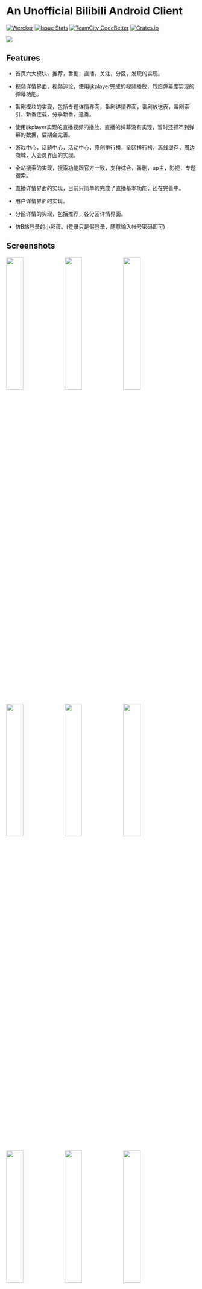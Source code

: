 # An Unofficial Bilibili Android Client

[![Wercker](https://img.shields.io/badge/Android%20Client-bilibili-brightgreen.svg)](https://github.com/HotBitmapGG/bilibili) [![Issue Stats](https://img.shields.io/issuestats/i/github/strongloop/express.svg?maxAge=2592000)]()  [![TeamCity CodeBetter](https://img.shields.io/teamcity/codebetter/bt428.svg?maxAge=2592000)]() [![Crates.io](https://img.shields.io/crates/l/rustc-serialize.svg?maxAge=2592000)]()

![](https://github.com/HotBitmapGG/OhMyBiliBili/blob/OhMyBiliBili/art/bg2.png?raw=true)

## Features

* 首页六大模块，推荐，番剧，直播，关注，分区，发现的实现。

* 视频详情界面，视频评论，使用ijkplayer完成的视频播放，烈焰弹幕库实现的弹幕功能。

* 番剧模块的实现，包括专题详情界面，番剧详情界面，番剧放送表，番剧索引，新番连载，分季新番，追番。

* 使用ijkplayer实现的直播视频的播放，直播的弹幕没有实现，暂时还抓不到弹幕的数据，后期会完善。

* 游戏中心，话题中心，活动中心，原创排行榜，全区排行榜，离线缓存，周边商城，大会员界面的实现。

* 全站搜索的实现，搜索功能跟官方一致，支持综合，番剧，up主，影视，专题搜索。

* 直播详情界面的实现，目前只简单的完成了直播基本功能，还在完善中。

* 用户详情界面的实现。

* 分区详情的实现，包括推荐，各分区详情界面。

* 仿B站登录的小彩蛋。(登录只是假登录，随意输入帐号密码即可)


## Screenshots

<a href="art/00.png"><img src="art/00.png" width="30%"/></a> <a href="art/01.png"><img src="art/01.png" width="30%"/></a> <a href="art/02.png"><img src="art/02.png" width="30%"/></a>

<a href="art/03.png"><img src="art/03.png" width="30%"/></a> <a href="art/04.png"><img src="art/04.png" width="30%"/></a> <a href="art/05.png"><img src="art/05.png" width="30%"/></a>

<a href="art/06.png"><img src="art/06.png" width="30%"/></a> <a href="art/07.png"><img src="art/07.png" width="30%"/></a> <a href="art/003.png"><img src="art/003.png" width="30%"/></a>

<a href="art/004.png"><img src="art/004.png" width="30%"/></a> <a href="art/08.png"><img src="art/08.png" width="30%"/></a> <a href="art/09.png"><img src="art/09.png" width="30%"/></a>

<a href="art/10.png"><img src="art/10.png" width="30%"/></a> <a href="art/11.png"><img src="art/11.png" width="30%"/></a> <a href="art/12.png"><img src="art/12.png" width="30%"/></a>

<a href="art/13.png"><img src="art/13.png" width="30%"/></a> <a href="art/005.png"><img src="art/005.png" width="30%"/></a> <a href="art/006.png"><img src="art/006.png" width="30%"/></a>

<a href="art/007.png"><img src="art/007.png" width="30%"/></a> <a href="art/14.png"><img src="art/14.png" width="30%"/></a> <a href="art/15.png"><img src="art/15.png" width="30%"/></a>

<a href="art/16.png"><img src="art/16.png" width="30%"/></a> <a href="art/17.png"><img src="art/17.png" width="30%"/></a> <a href="art/18.png"><img src="art/18.png" width="30%"/></a>

<a href="art/19.png"><img src="art/19.png" width="30%"/></a> <a href="art/20.png"><img src="art/20.png" width="30%"/></a> <a href="art/21.png"><img src="art/21.png" width="30%"/></a>

<a href="art/22.png"><img src="art/22.png" width="30%"/></a> <a href="art/23.png"><img src="art/23.png" width="30%"/></a> <a href="art/24.png"><img src="art/24.png" width="30%"/></a>

<a href="art/25.png"><img src="art/25.png" width="30%"/></a> <a href="art/26.png"><img src="art/26.png" width="30%"/></a> <a href="art/27.png"><img src="art/27.png" width="30%"/></a>

<a href="art/28.png"><img src="art/28.png" width="30%"/></a> <a href="art/29.png"><img src="art/29.png" width="30%"/></a> <a href="art/30.png"><img src="art/30.png" width="30%"/></a>

<a href="art/31.png"><img src="art/31.png" width="30%"/></a> <a href="art/32.png"><img src="art/32.png" width="30%"/></a> <a href="art/33.png"><img src="art/33.png" width="30%"/></a>

<a href="art/34.png"><img src="art/34.png" width="30%"/></a> <a href="art/35.png"><img src="art/35.png" width="30%"/></a> <a href="art/36.png"><img src="art/36.png" width="30%"/></a>

<a href="art/38.png"><img src="art/38.png" width="30%"/></a> <a href="art/39.png"><img src="art/39.png" width="30%"/></a> <a href="art/40.png"><img src="art/40.png" width="30%"/></a>

<a href="art/41.png"><img src="art/41.png" width="30%"/></a> <a href="art/42.png"><img src="art/42.png" width="30%"/></a>  <a href="art/43.png"><img src="art/43.png" width="30%"/></a>

![](https://github.com/HotBitmapGG/bilibili/blob/master-x/art/001.png?raw=true)

![](https://github.com/HotBitmapGG/bilibili/blob/master-x/art/002.png?raw=true)


## Compilation

因之前使用Jack编译出现了很多问题，目前已去掉，如果还遇到编译不通过，你可以给我提issuse，我会及时关注解决。


## UpdateLog

版本详细更新日志查看:[更新日志](https://github.com/HotBitmapGG/bilibili-android-client/blob/master-x/UpdateLog.md)


## API

现用接口都已不需要Appkey，大部分接口是使用iOS客户端抓包获取的接口，后期会抽时间整理成详细的接口文档放出来。



## Instructions

 * 如果你有任何意见，bug，问题都可以给我提Issuse，我会第一时间关注并解决.

 * Apk暂时不提供下载,因为还有一些界面功能没有做完,等全部完善后会上传到fir.im。

 * 后期会抽时间使用MVP来重构该项目,让整体架构更清晰。


## Statement

该项目仅供交流学习使用，如果该项目有侵犯bilibili版权问题，本人会及时删除此页面与整个项目。


## Thanks to the open source project

* [RxJava](https://github.com/ReactiveX/RxJava)
* [RxAndroid](https://github.com/ReactiveX/RxAndroid)
* [RxBinding](https://github.com/JakeWharton/RxBinding)
* [RxLifecycle](https://github.com/trello/RxLifecycle)
* [RxCache](https://github.com/VictorAlbertos/RxCache)
* [okhttp](https://github.com/square/okhttp)
* [retrofit](https://github.com/square/retrofit)
* [ijkplayer](https://github.com/Bilibili/ijkplayer)
* [DanmakuFlameMaster](https://github.com/Bilibili/DanmakuFlameMaster)
* [butterknife](https://github.com/JakeWharton/butterknife)
* [glide](https://github.com/bumptech/glide)
* [MaterialSearchView](https://github.com/MiguelCatalan/MaterialSearchView)
* [FlycoTabLayout](https://github.com/H07000223/FlycoTabLayout)
* [MagicaSakura](https://github.com/Bilibili/MagicaSakura)
* [FlowLayout](https://github.com/hongyangAndroid/FlowLayout)



## About me

[![Wercker](https://img.shields.io/badge/weibo-HotBitmapGG-blue.svg)](http://weibo.com/3223089177/profile?topnav=1&wvr=6&is_all=1)

An android developer in Wuhan.

If you want to make friends with me, You can focus on my weibo.


## License

 Copyright 2016 HotBitmapGG

 Licensed under the Apache License, Version 2.0 (the "License"); you may not use this file except in compliance with the License. You may obtain a copy of the License at

 http://www.apache.org/licenses/LICENSE-2.0

 Unless required by applicable law or agreed to in writing, software distributed under the License is distributed on an "AS IS" BASIS, WITHOUT WARRANTIES OR CONDITIONS OF ANY KIND, either express or implied. See the License for the specific language governing permissions and limitations under the License.





